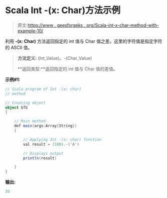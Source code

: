 # Scala Int -(x: Char)方法示例

> 原文:[https://www . geesforgeks . org/Scala-int-x-char-method-with-example-10/](https://www.geeksforgeeks.org/scala-int-x-char-method-with-example-10/)

利用 **-(x: Char)** 方法返回指定的 int 值与 Char 值之差。这里的字符值是指定字符的 ASCII 值。

> **方法定义:** (Int_Value)。-(Char_Value)
> 
> **返回类型:**返回指定的 int 值与 Char 值的差值。

**示例#1:**

```scala
// Scala program of Int -(x: char)
// method

// Creating object
object GfG
{ 

    // Main method
    def main(args:Array[String])
    {

        // Applying Int -(x: char) function
        val result = (100).-('A')

        // Displays output
        println(result)

    }
} 
```

**输出:**

```scala
35

```